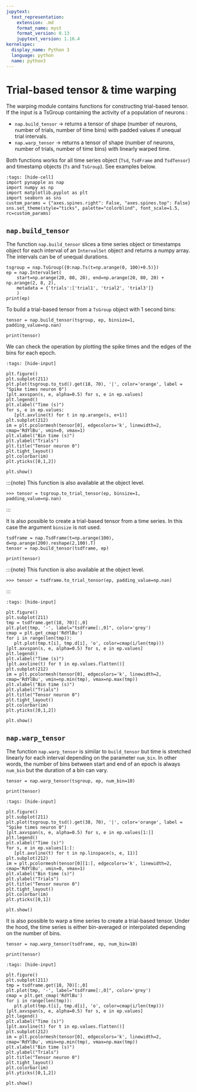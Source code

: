 ```yaml
---
jupytext:
  text_representation:
    extension: .md
    format_name: myst
    format_version: 0.13
    jupytext_version: 1.16.4
kernelspec:
  display_name: Python 3
  language: python
  name: python3
---
```


Trial-based tensor & time warping
=================================

The warping module contains functions for constructing trial-based tensor.
If the input is a TsGroup containing the activity of a population of neurons :

- `nap.build_tensor` -> returns a tensor of shape (number of neurons, number of trials, number of time bins) with padded values if unequal trial intervals.
- `nap.warp_tensor` -> returns a tensor of shape (number of neurons, number of trials, number of time bins) with linearly warped time.

Both functions works for all time series object (`Tsd`, `TsdFrame` and `TsdTensor`) and timestamp objects (`Ts` and `TsGroup`). See examples below.

```{code-cell} ipython3
:tags: [hide-cell]
import pynapple as nap
import numpy as np
import matplotlib.pyplot as plt
import seaborn as sns
custom_params = {"axes.spines.right": False, "axes.spines.top": False}
sns.set_theme(style="ticks", palette="colorblind", font_scale=1.5, rc=custom_params)
```

`nap.build_tensor`
------------------

The function `nap.build_tensor` slices a time series object or timestamps object for each interval of an `IntervalSet` object and returns 
a numpy array. The intervals can be of unequal durations. 

```{code-cell} ipython3
tsgroup = nap.TsGroup({0:nap.Ts(t=np.arange(0, 100)+0.5)})
ep = nap.IntervalSet(
    start=np.arange(20, 80, 20), end=np.arange(20, 80, 20) + np.arange(2, 8, 2),
    metadata = {'trials':['trial1', 'trial2', 'trial3']} 
    )
print(ep)
```

To build a trial-based tensor from a `TsGroup` object with 1 second bins: 

```{code-cell} ipython3
tensor = nap.build_tensor(tsgroup, ep, binsize=1, padding_value=np.nan)

print(tensor)
```

We can check the operation by plotting the spike times and the edges of the bins for each epoch.

 ```{code-cell} ipython3
:tags: [hide-input]

plt.figure()
plt.subplot(211)
plt.plot(tsgroup.to_tsd().get(18, 70), '|', color='orange', label = "Spike times neuron 0")
[plt.axvspan(s, e, alpha=0.5) for s, e in ep.values]
plt.legend()
plt.xlabel("Time (s)")
for s, e in ep.values:
    [plt.axvline(t) for t in np.arange(s, e+1)]
plt.subplot(212)
im = plt.pcolormesh(tensor[0], edgecolors='k', linewidth=2, cmap='RdYlBu', vmin=0, vmax=1)
plt.xlabel("Bin time (s)")
plt.ylabel("Trials")
plt.title("Tensor neuron 0")
plt.tight_layout()
plt.colorbar(im)
plt.yticks([0,1,2])

plt.show()

```


:::{note}
This function is also available at the object level.
```
>>> tensor = tsgroup.to_trial_tensor(ep, binsize=1, padding_value=np.nan)
```
:::




It is also possible to create a trial-based tensor from a time series. In this case the argument `binsize` is not used.

```{code-cell} ipython3
tsdframe = nap.TsdFrame(t=np.arange(100), d=np.arange(200).reshape(2,100).T)
tensor = nap.build_tensor(tsdframe, ep)

print(tensor)
```

:::{note}
This function is also available at the object level.
```
>>> tensor = tsdframe.to_trial_tensor(ep, padding_value=np.nan)
```
:::


 ```{code-cell} ipython3
:tags: [hide-input]

plt.figure()
plt.subplot(211)
tmp = tsdframe.get(18, 70)[:,0]
plt.plot(tmp, '-', label="tsdframe[:,0]", color='grey')
cmap = plt.get_cmap('RdYlBu')
for i in range(len(tmp)):
    plt.plot(tmp.t[i], tmp.d[i], 'o', color=cmap(i/len(tmp)))
[plt.axvspan(s, e, alpha=0.5) for s, e in ep.values]
plt.legend()
plt.xlabel("Time (s)")
[plt.axvline(t) for t in ep.values.flatten()]
plt.subplot(212)
im = plt.pcolormesh(tensor[0], edgecolors='k', linewidth=2, cmap='RdYlBu', vmin=np.min(tmp), vmax=np.max(tmp))
plt.xlabel("Bin time (s)")
plt.ylabel("Trials")
plt.title("Tensor neuron 0")
plt.tight_layout()
plt.colorbar(im)
plt.yticks([0,1,2])

plt.show()

```


`nap.warp_tensor`
-----------------

The function `nap.warp_tensor` is similar to `build_tensor` but time is stretched linearly for each interval depending on
the parameter `num_bin`. In other words, the number of bins between start and end of an epoch is always `num_bin` but
the duration of a bin can vary.

```{code-cell} ipython3
tensor = nap.warp_tensor(tsgroup, ep, num_bin=10)

print(tensor)
```

 ```{code-cell} ipython3
:tags: [hide-input]

plt.figure()
plt.subplot(211)
plt.plot(tsgroup.to_tsd().get(38, 70), '|', color='orange', label = "Spike times neuron 0")
[plt.axvspan(s, e, alpha=0.5) for s, e in ep.values[1:]]
plt.legend()
plt.xlabel("Time (s)")
for s, e in ep.values[1:]:
    [plt.axvline(t) for t in np.linspace(s, e, 11)]
plt.subplot(212)
im = plt.pcolormesh(tensor[0][1:], edgecolors='k', linewidth=2, cmap='RdYlBu', vmin=0, vmax=1)
plt.xlabel("Bin time (s)")
plt.ylabel("Trials")
plt.title("Tensor neuron 0")
plt.tight_layout()
plt.colorbar(im)
plt.yticks([0,1])

plt.show()

```

It is also possible to warp a time series to create a trial-based tensor. Under the hood, the time series is either 
bin-averaged or interpolated depending on the number of bins.

```{code-cell} ipython3
tensor = nap.warp_tensor(tsdframe, ep, num_bin=10)

print(tensor)
```

 ```{code-cell} ipython3
:tags: [hide-input]

plt.figure()
plt.subplot(211)
tmp = tsdframe.get(18, 70)[:,0]
plt.plot(tmp, '-', label="tsdframe[:,0]", color='grey')
cmap = plt.get_cmap('RdYlBu')
for i in range(len(tmp)):
    plt.plot(tmp.t[i], tmp.d[i], 'o', color=cmap(i/len(tmp)))
[plt.axvspan(s, e, alpha=0.5) for s, e in ep.values]
plt.legend()
plt.xlabel("Time (s)")
[plt.axvline(t) for t in ep.values.flatten()]
plt.subplot(212)
im = plt.pcolormesh(tensor[0], edgecolors='k', linewidth=2, cmap='RdYlBu', vmin=np.min(tmp), vmax=np.max(tmp))
plt.xlabel("Bin time (s)")
plt.ylabel("Trials")
plt.title("Tensor neuron 0")
plt.tight_layout()
plt.colorbar(im)
plt.yticks([0,1,2])

plt.show()

```